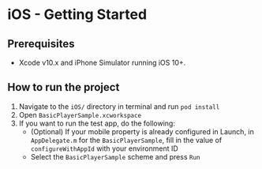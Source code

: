 # iOS - Getting Started

## Prerequisites

- Xcode v10.x and iPhone Simulator running iOS 10+.

## How to run the project

1. Navigate to the `iOS/` directory in terminal and run `pod install`
2. Open `BasicPlayerSample.xcworkspace`
3. If you want to run the test app, do the following:
    - (Optional) If your mobile property is already configured in Launch, in `AppDelegate.m` for the `BasicPlayerSample`, fill in the value of `configureWithAppId` with your environment ID
    - Select the `BasicPlayerSample` scheme and press `Run`
